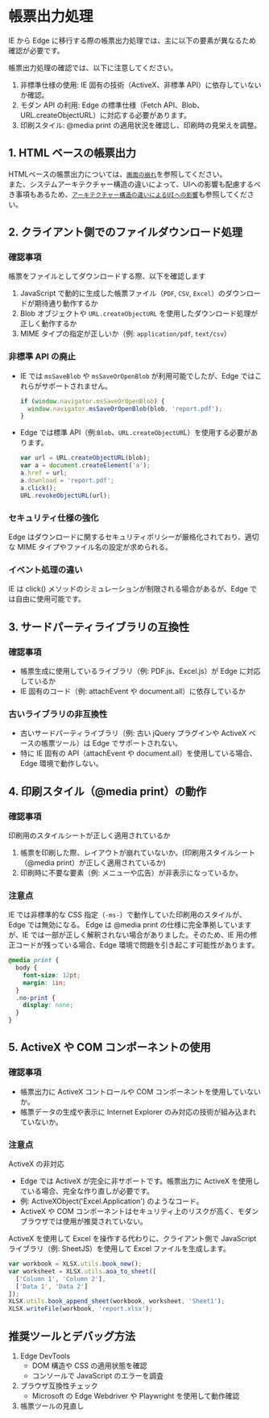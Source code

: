 # 帳票出力処理

IE から Edge に移行する際の帳票出力処理では、主に以下の要素が異なるため確認が必要です。

帳票出力処理の確認では、以下に注意してください。

1. 非標準仕様の使用: IE 固有の技術（ActiveX、非標準 API）に依存していないか確認。
2. モダン API の利用: Edge の標準仕様（Fetch API、Blob、URL.createObjectURL）に対応する必要があります。
3. 印刷スタイル: @media print の適用状況を確認し、印刷時の見栄えを調整。

## 1. HTML ベースの帳票出力

HTMLベースの帳票出力については、[`画面の崩れ`](./画面の崩れ.md)を参照してください。  
また、システムアーキテクチャー構造の違いによって、UIへの影響も配慮するべき事項もあるため、[`アーキテクチャー構造の違いによるUIへの影響`](./アーキテクチャー構造の違いによるUIへの影響.md)も参照してください。

## 2. クライアント側でのファイルダウンロード処理

### 確認事項

帳票をファイルとしてダウンロードする際、以下を確認します
1. JavaScript で動的に生成した帳票ファイル（`PDF`, `CSV`, `Excel`）のダウンロードが期待通り動作するか
2. Blob オブジェクトや `URL.createObjectURL` を使用したダウンロード処理が正しく動作するか
3. MIME タイプの指定が正しいか（例: `application/pdf`, `text/csv`）


### 非標準 API の廃止
- IE では `msSaveBlob` や `msSaveOrOpenBlob` が利用可能でしたが、Edge ではこれらがサポートされません。
   ```js
   if (window.navigator.msSaveOrOpenBlob) {
     window.navigator.msSaveOrOpenBlob(blob, 'report.pdf');
   }
   ```
- Edge では標準 API（例:`Blob`、`URL.createObjectUR`L）を使用する必要があります。
   ```js
   var url = URL.createObjectURL(blob);
   var a = document.createElement('a');
   a.href = url;
   a.download = 'report.pdf';
   a.click();
   URL.revokeObjectURL(url);
   ```

### セキュリティ仕様の強化
Edge はダウンロードに関するセキュリティポリシーが厳格化されており、適切な MIME タイプやファイル名の設定が求められる。

### イベント処理の違い
IE は click() メソッドのシミュレーションが制限される場合があるが、Edge では自由に使用可能です。

## 3. サードパーティライブラリの互換性

### 確認事項

- 帳票生成に使用しているライブラリ（例: PDF.js、Excel.js）が Edge に対応しているか
- IE 固有のコード（例: attachEvent や document.all）に依存しているか

### 古いライブラリの非互換性
- 古いサードパーティライブラリ（例: 古い jQuery プラグインや ActiveX ベースの帳票ツール）は Edge でサポートされない。
- 特に IE 固有の API（attachEvent や document.all）を使用している場合、Edge 環境で動作しない。


## 4. 印刷スタイル（@media print）の動作

### 確認事項

印刷用のスタイルシートが正しく適用されているか
1. 帳票を印刷した際、レイアウトが崩れていないか。(印刷用スタイルシート（@media print）が正しく適用されているか)
2. 印刷時に不要な要素（例: メニューや広告）が非表示になっているか。

### 注意点
IE では非標準的な CSS 指定（`-ms-`）で動作していた印刷用のスタイルが、Edge では無効になる。
Edge は @media print の仕様に完全準拠していますが、IE では一部が正しく解釈されない場合がありました。そのため、IE 用の修正コードが残っている場合、Edge 環境で問題を引き起こす可能性があります。

```css
@media print {
  body {
    font-size: 12pt;
    margin: 1in;
  }
  .no-print {
    display: none;
  }
}
```
## 5. ActiveX や COM コンポーネントの使用

### 確認事項

- 帳票出力に ActiveX コントロールや COM コンポーネントを使用していないか。
- 帳票データの生成や表示に Internet Explorer のみ対応の技術が組み込まれていないか。

### 注意点

ActiveX の非対応
- Edge では ActiveX が完全に非サポートです。帳票出力に ActiveX を使用している場合、完全な作り直しが必要です。
- 例: ActiveXObject('Excel.Application') のようなコード。
- ActiveX や COM コンポーネントはセキュリティ上のリスクが高く、モダンブラウザでは使用が推奨されていない。

ActiveX を使用して Excel を操作する代わりに、クライアント側で JavaScript ライブラリ（例: SheetJS）を使用して Excel ファイルを生成します。

```js
var workbook = XLSX.utils.book_new();
var worksheet = XLSX.utils.aoa_to_sheet([
  ['Column 1', 'Column 2'],
  ['Data 1', 'Data 2']
]);
XLSX.utils.book_append_sheet(workbook, worksheet, 'Sheet1');
XLSX.writeFile(workbook, 'report.xlsx');
```

## 推奨ツールとデバッグ方法

1. Edge DevTools
   - DOM 構造や CSS の適用状態を確認
   - コンソールで JavaScript のエラーを調査
2. ブラウザ互換性チェック
   - Microsoft の Edge Webdriver や Playwright を使用して動作確認
3. 帳票ツールの見直し



